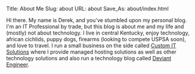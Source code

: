 Title: About Me
Slug: about
URL: about
Save_As: about/index.html

Hi there.  My name is Derek, and you've stumbled upon my personal blog.  
I'm an IT Professional by trade, but this blog is about me and my life and (mostly) not about technology.  I live in central Kentucky, enjoy technology, african cichlids, puppy dogs, firearms (looking to compete USPSA soon), and love to travel.  I run a small business on the side called [Custom IT Solutions](http://custom-its.com) where I provide managed hosting solutions as well as other technology solutions and also run a technology blog called [Deviant Engineer](http://DeviantEngineer.com).